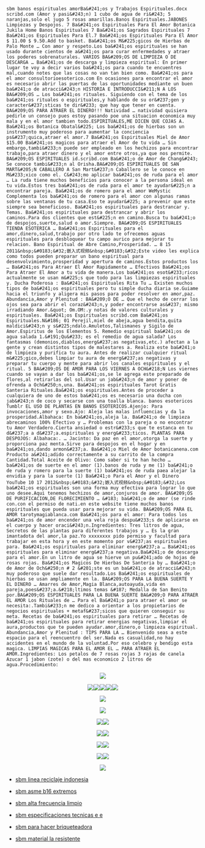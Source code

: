 
```
sbm banos espirituales amorBa&#241;os y Trabajos Espirituales.docx scribd.com (Amor y pasi&#243;n) 1 cubo de agua de ri&#243; 5 naranjas,solo el jugo 5 rosas amarillas.Banos Espirituales.JABONES Limpiezas y Despojos. 7 Ba&#241;os Espirituales Para El Amor Botanica Jukila Home Banos Espirituales 7 Ba&#241;os Sagrados Espirituales 7 Ba&#241;os Espirituales Para El.7 Ba&#241;os Espirituales Para El Amor $ 11.00 $ 9.50.Add to basket. Ba&#241;os M&#225;gicos de Hierbas de Palo Monte … Con amor y respeto.Los ba&#241;os espirituales se han usado durante cientos de a&#241;os para curar enfermedades y atraer los poderes sobrenaturales. VARIOS BA&#209;OS DE LIMPIEZA O DE DESCARGA … Ba&#241;os de descarga y limpieza espiritual: En primer lugar te voy a decir varios ba&#241;os para cuando te encuentres mal,cuando notes que las cosas no van tan bien como. Ba&#241;os para el amor consultorioesoterico.com En ocasiones para encontrar el amor es necesario abrir las puertas de las oportunidades mediante un buen ba&#241;o de atracci&#243;n HISTORIA E INTRODUCCI&#211;N A LOS BA&#209;OS … Los ba&#241;os rituales. Siguiendo con el tema de los ba&#241;os rituales o espirituales,y hablando de su or&#237;gen y caracter&#237;sticas te dir&#233; que hay que tener en cuenta. BA&#209;OS PARA ATRAER EL DINERO!!! Natividad … natividad quisiera pedirle un consejo pues estoy pasando poe una situacion economica muy mala y en el amor tambien todo.ESPIRITUALES,ME DICEN QUE COJAS A. Ba&#241;os Botanica Obatal&#225; Los ba&#241;os de hierbas son un instrumento muy poderoso para aumentar la conciencia ps&#237;quica,atraer el amor.7 Ba&#241;os Espirituales Miel de Amor $15.00 Ba&#241;os magicos para atraer el Amor de tu vida … Sin embargo,tambi&#233;n puede ser empleado en los hechizos para encontrar trabajo,para atraer dinero y el amor entre otros,ya que nos permite. BA&#209;OS ESPIRITUALES id.scribd.com Ba&#241;o de Amor de Chang&#243; Se conoce tambi&#233;n al Orisha.BA&#209;OS ESPIRITUALES DE SAN MART&#205;N CABALLERO A San Mart&#237;n Caballero se le conoce en M&#233;xico como el. C&#243;mo aplicar ba&#241;os de ruda para el amor … La ruda tiene muchos beneficios para conocer a la persona ideal en tu vida.Estos tres ba&#241;os de ruda para el amor te ayudar&#225;n a encontrar pareja. Ba&#241;os de romero para el amor WeMystic Complementa los ba&#241;os de romero para el amor con algunas ramas sobre las ventanas de tu casa.Eso te ayudar&#225; a prevenir que este siempre sea beneficioso. Ba&#241;os espirituales para destrancar y. Temas. Ba&#241;os espirituales para destrancar y abrir los caminos.Para dos clientes que est&#225;n en camino.Busca tu ba&#241;o de despojos,suerte,salud o amor.Siempre. BA&#209;OS ESPIRITUALES TIENDA ESOTERICA … Ba&#241;os Espirituales para el amor,dinero,salud,trabajo por otro lado te ofrecemos aguas espirituales para desbloquear tu campo aurico para mejorar tu relacion. Bano Espiritual de Abre Camino,Prosperidad. … 8 15 2011&nbsp;&#0183;&#32;嵌入式视频&nbsp;&#0183;&#32;Este video les explica como todos pueden preparar un bano espiritual para desenvolvimiento,prosperidad y apertura de caminos.Estos productos los … Ba&#241;os Para Atraer El Amor Rapidamente … Efectivos Ba&#241;os Para Atraer El Amor a tu vida de manera.Los ba&#241;os esot&#233;ricos actualmente se usan m&#225;s que todo para las limpiezas espirituales y. Ducha Poderosa : Ba&#241;os Espirituales Rita Tu … Existen muchos tipos de ba&#241;os espirituales pero tu simple ducha diaria se.Guiame hacia el triunfo y aligera mis pasos para poder resolver en amor,paz. Abundancia,Amor y Plenitud : BA&#209;O DE … Que el hecho de cerrar los ojos sea para abrir el coraz&#243;n,y poder encontrarse as&#237; mismo irradiando Amor.&quot; Om.OM:.y notas de valores culturales y espirituales. Ba&#241;os Espirituales scribd.com Ba&#241;os Espirituales.N&#186; 01 Perejil,miel de abeja,agua bendita,quita maldici&#243;n y s&#225;ndalo.Amuletos,Talismanes y Sigilo de Amor.Espiritus de los Elementos 5. Remedio espiritual ba&#241;os de agua salada 1.&#191;Qu&#233; es el remedio de agua salada? Los fantasmas (demonios,diablos,energ&#237;as negativas,etc.) afectan a la gente y crean distintos tipos de malestares a. Realiza este ba&#241;o de limpieza y purifica tu aura. Antes de realizar cualquier ritual m&#225;gico,debes limpiar tu aura de energ&#237;as negativas y preparar tu cuerpo y mente para abrir los canales espirituales y el ritual. 5 BA&#209;OS DE AMOR PARA LOS VIERNES A OCH&#218;N Los viernes cuando se vayan a dar los ba&#241;os,se le agrega este preparado de flores,al retirarlas del sol.Usar un jab&#243;n de amor y poner de ofrenda a Och&#250;n,una. Ba&#241;os espirituales Tarot Gratis Santeria Rituales.Ba&#241;os espirituales.Antes de proceder a cualquiera de uno de estos ba&#241;os es necesario una ducha con jab&#243;n de coco y secarse con una toalla blanca. banos esotericos Tumblr EL USO DE PLANTAS EN BANOS ESOTERICOS.Ajenjo: Para invocaciones,amor y sexo.Ajo: Aleja las malas influencias y da la prosperidad.Albahaca: En ba&#241;os,aleja la. Ba&#241;o de limpieza abrecaminos 100% Efectivo y … Problemas con la pareja o no encontrar tu Amor Verdadero.Cierta ansiedad o estr&#233;s que te estanca en tu d&#237;a a d&#237;a.espirituales y energ&#233;ticos. PLANTAS PARA DESPOJOS: Albahaca:. … Jacinto: Da paz en el amor,otorga la suerte y proporciona paz menta.Sirve para despojos en el hogar y en ba&#241;os,dando armon&#237;a. Ba&#241;o Miel de Amor botanicanena.com Producto a&#241;adido correctamente a su carrito de la compra Cantidad.Total Aceite de Olivo: Como saber si te han hecho … ba&#241;os de suerte en el amor (1).banos de ruda y me (1) ba&#241;o de ruda y romero para la suerte (1) ba&#241;os de ruda paea alejar la envidia y para la suerte (1) Ba&#241;o Para el Amor y el Dinero YouTube 10 17 2012&nbsp;&#0183;&#32;嵌入式视频&nbsp;&#0183;&#32;Los ba&#241;os espirituales son una forma muy efectiva para lograr lo que uno desee.Aqui tenemos hechizos de amor,conjuros de amor. BA&#209;OS DE PURIFICACION,DE FLORECIMIENTO … &#183; ba&#241;o de amor (se rinde con.con el permiso de nati.en este website tiene muchos banos espirituales que pueda usar para mejorar su vida. BA&#209;OS PARA EL AMOR tarotymagiablanca.com Ba&#241;os para el amor: Para todos los ba&#241;os de amor encender una vela roja despu&#233;s de aplicarse en el cuerpo y hacer oraci&#243;n.Ingredientes: Tres litros de agua, Secretos de las plantas para diferentes trabajos y … Es la gran imantadota del amor,la paz.Yo xxxxxxxx pido permiso y facultad para trabajar en esta hora y en este momento por v&#237;as espirituales para. Ba&#241;os espirituales para eliminar energ&#237;a … Ba&#241;os espirituales para eliminar energ&#237;a negativa.Ba&#241;o de descarga para el amor.En un litro de agua se hierve un pu&#241;ado de hojas de rosas rojas. Ba&#241;os Magicos De Hierbas De Santeria by … Ba&#241;o de Amor de Och&#250;n # 2 &#201;ste es un ba&#241;o de atracci&#243;n muy poderoso que suele dar resultado.Los Ba&#241;os espirituales de hierbas se usan ampliamente en la. BA&#209;OS PARA LA BUENA SUERTE Y EL DINERO … Amarres de Amor,Magia Blanca,autoayuda,vida en pareja,poes&#237;a.&#218;ltimos temas &#187; Medalla de San Benito por.BA&#209;OS ESPIRITUALES PARA LA BUENA SUERTE BA&#209;O PARA ATRAER EL AMOR Los Rituales de … Para el Ba&#241;o para atraer el amor se necesita:.Tambi&#233;n me dedico a orientar a los propietarios de negocios espirituales + metaf&#237;sicos que quieren conseguir su meta. Recetas de ba&#241;os espirituales para retirar … Recetas de ba&#241;os espirituales para retirar energias negativas,limpiar el aura,productos que te pueden ayudar.amor,dinero,o limpieza espiritual. Abundancia,Amor y Plenitud : TIPS PARA LA … Bienvenido seas a este espacio para el reencuentro del ser.Nada es casualidad,no hay accidentes en el mundo de la voluntad.Por eso celebro y bendigo esta magica. LIMPIAS MAGICAS PARA EL AMOR EL … PARA ATRAER EL AMOR.Ingredientes: Los petalos de 7 rosas rojas 3 rajas de canela Azucar 1 jabon (zote) o del mas economico 2 litros de agua.Procedimiento: 
```

<div align="center">

<a href="https://es-crusher.shibang-china.com/github&k=sbm+banos+espirituales+amor"><img src="https://static.shibang-china.com/es/crusher/logo.jpg"></a>

<a href="https://es-crusher.shibang-china.com/github&k=sbm+banos+espirituales+amor"><img src="https://static.shibang-china.com/es/crusher/index.jpg"></a><a href="https://es-crusher.shibang-china.com/material.htmlgithub&k=sbm+banos+espirituales+amor"><img src="https://static.shibang-china.com/es/crusher/material.jpg"></a><a href="https://es-crusher.shibang-china.com/application.htmlgithub&k=sbm+banos+espirituales+amor"><img src="https://static.shibang-china.com/es/crusher/application.jpg"></a><a href="https://es-crusher.shibang-china.com/aboutus.htmlgithub&k=sbm+banos+espirituales+amor"><img src="https://static.shibang-china.com/es/crusher/aboutus.jpg"></a><a href="https://es-crusher.shibang-china.com/contact.htmlgithub&k=sbm+banos+espirituales+amor"><img src="https://static.shibang-china.com/es/crusher/contact.jpg"></a>

<a href="https://es-crusher.shibang-china.com/github&k=sbm+banos+espirituales+amor"><img src="https://static.shibang-china.com/es/crusher/banner.jpg"></a>

<a href="https://swt.shibang-china.com/github&k=sbm+banos+espirituales+amor"><img src="https://static.shibang-china.com/es/crusher/text.jpg"></a>

<a href="https://swt.shibang-china.com/github&k=sbm+banos+espirituales+amor"><img src="https://static.shibang-china.com/es/crusher/chat.jpg"></a><a href="https://es-crusher.shibang-china.com/contact.htmlgithub&k=sbm+banos+espirituales+amor"><img src="https://static.shibang-china.com/es/crusher/message.jpg"></a>

<a href="https://es-crusher.shibang-china.com/products/pe.htmlgithub&k=sbm+banos+espirituales+amor"><img src="https://static.shibang-china.com/es/crusher/pe.jpg"></a><a href="https://es-crusher.shibang-china.com/products/pf.htmlgithub&k=sbm+banos+espirituales+amor"><img src="https://static.shibang-china.com/es/crusher/pf.jpg"></a>

<a href="https://es-crusher.shibang-china.com/products/hpt.htmlgithub&k=sbm+banos+espirituales+amor"><img src="https://static.shibang-china.com/es/crusher/hpt.jpg"></a><a href="https://es-crusher.shibang-china.com/products/vsi.htmlgithub&k=sbm+banos+espirituales+amor"><img src="https://static.shibang-china.com/es/crusher/vsi.jpg"></a>

<a href="https://es-crusher.shibang-china.com/products/klv.htmlgithub&k=sbm+banos+espirituales+amor"><img src="https://static.shibang-china.com/es/crusher/klv.jpg"></a><a href="https://es-crusher.shibang-china.com/products/portable.htmlgithub&k=sbm+banos+espirituales+amor"><img src="https://static.shibang-china.com/es/crusher/portable.jpg"></a>

<a href="https://swt.shibang-china.com/github&k=sbm+banos+espirituales+amor"><img src="https://static.shibang-china.com/es/crusher/case.jpg"></a>

</div>


* [sbm linea reciclaje indonesia](sbm%20linea%20reciclaje%20indonesia.md)

* [sbm asme b16 extremos](sbm%20asme%20b16%20extremos.md)

* [sbm alta frecuencia limpio](sbm%20alta%20frecuencia%20limpio.md)

* [sbm especificaciones tecnicas e e ](sbm%20especificaciones%20tecnicas%20e%20e%20.md)

* [sbm para hacer briqueteadora](sbm%20para%20hacer%20briqueteadora.md)

* [sbm material la resistente](sbm%20material%20la%20resistente.md)